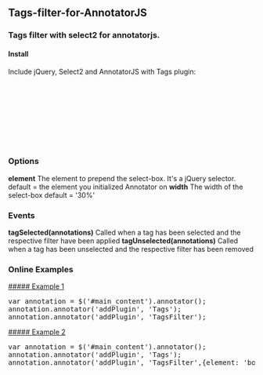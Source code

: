 ## Tags-filter-for-AnnotatorJS
### Tags filter with select2 for annotatorjs.

#### Install

Include jQuery, Select2 and AnnotatorJS with Tags plugin:
<pre>
<script src="https://ajax.googleapis.com/ajax/libs/jquery/3.2.1/jquery.min.js" ></script> 
<link href="https://cdnjs.cloudflare.com/ajax/libs/select2/4.0.3/css/select2.min.css" rel="stylesheet" />
<script src="https://cdnjs.cloudflare.com/ajax/libs/select2/4.0.3/js/select2.min.js"></script>
<script src="https://rawgit.com/Marios-R/Tags-filter-for-AnnotatorJS/master/annotator.1.2.10/annotator.min.js"></script>
<link href="https://rawgit.com/Marios-R/Tags-filter-for-AnnotatorJS/master/annotator.1.2.10/annotator.min.css" rel="stylesheet" />
<script src="https://rawgit.com/Marios-R/Tags-filter-for-AnnotatorJS/master/annotator.1.2.10/annotator.tags.min.js"></script>
<script src="https://rawgit.com/Marios-R/Tags-filter-for-AnnotatorJS/master/src/myFilter.js"></script>
</pre>



### Options
**element** 
The element to prepend the select-box. It's a jQuery selector. 
default = the element you initialized Annotator on
**width** 
The width of the select-box 
default = '30%'



### Events
**tagSelected(annotations)** 
Called when a tag has been selected and the respective filter have been applied
**tagUnselected(annotations)**
Called when a tag has been unselected and the respective filter has been removed



### Online Examples

[##### Example 1](https://marios-r.github.io/Tags-filter-for-AnnotatorJS/docs/example1)
<pre>
var annotation = $('#main_content').annotator();
annotation.annotator('addPlugin', 'Tags');
annotation.annotator('addPlugin', 'TagsFilter');
</pre>

[##### Example 2](https://marios-r.github.io/Tags-filter-for-AnnotatorJS/docs/example2)
<pre>
var annotation = $('#main_content').annotator();
annotation.annotator('addPlugin', 'Tags');
annotation.annotator('addPlugin', 'TagsFilter',{element: 'body', width: "500px"});
</pre>


